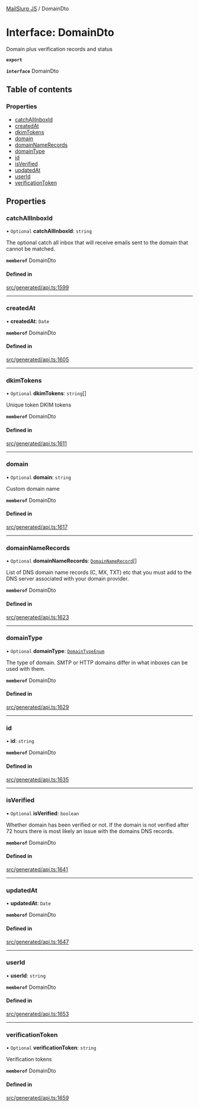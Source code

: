 [MailSlurp JS](../README.md) / DomainDto

# Interface: DomainDto

Domain plus verification records and status

**`export`**

**`interface`** DomainDto

## Table of contents

### Properties

- [catchAllInboxId](DomainDto.md#catchallinboxid)
- [createdAt](DomainDto.md#createdat)
- [dkimTokens](DomainDto.md#dkimtokens)
- [domain](DomainDto.md#domain)
- [domainNameRecords](DomainDto.md#domainnamerecords)
- [domainType](DomainDto.md#domaintype)
- [id](DomainDto.md#id)
- [isVerified](DomainDto.md#isverified)
- [updatedAt](DomainDto.md#updatedat)
- [userId](DomainDto.md#userid)
- [verificationToken](DomainDto.md#verificationtoken)

## Properties

### catchAllInboxId

• `Optional` **catchAllInboxId**: `string`

The optional catch all inbox that will receive emails sent to the domain that cannot be matched.

**`memberof`** DomainDto

#### Defined in

[src/generated/api.ts:1599](https://github.com/mailslurp/mailslurp-client/blob/6bcf839/src/generated/api.ts#L1599)

___

### createdAt

• **createdAt**: `Date`

**`memberof`** DomainDto

#### Defined in

[src/generated/api.ts:1605](https://github.com/mailslurp/mailslurp-client/blob/6bcf839/src/generated/api.ts#L1605)

___

### dkimTokens

• `Optional` **dkimTokens**: `string`[]

Unique token DKIM tokens

**`memberof`** DomainDto

#### Defined in

[src/generated/api.ts:1611](https://github.com/mailslurp/mailslurp-client/blob/6bcf839/src/generated/api.ts#L1611)

___

### domain

• `Optional` **domain**: `string`

Custom domain name

**`memberof`** DomainDto

#### Defined in

[src/generated/api.ts:1617](https://github.com/mailslurp/mailslurp-client/blob/6bcf839/src/generated/api.ts#L1617)

___

### domainNameRecords

• `Optional` **domainNameRecords**: [`DomainNameRecord`](DomainNameRecord.md)[]

List of DNS domain name records (C, MX, TXT) etc that you must add to the DNS server associated with your domain provider.

**`memberof`** DomainDto

#### Defined in

[src/generated/api.ts:1623](https://github.com/mailslurp/mailslurp-client/blob/6bcf839/src/generated/api.ts#L1623)

___

### domainType

• `Optional` **domainType**: [`DomainTypeEnum`](../enums/DomainDto.DomainTypeEnum.md)

The type of domain. SMTP or HTTP domains differ in what inboxes can be used with them.

**`memberof`** DomainDto

#### Defined in

[src/generated/api.ts:1629](https://github.com/mailslurp/mailslurp-client/blob/6bcf839/src/generated/api.ts#L1629)

___

### id

• **id**: `string`

**`memberof`** DomainDto

#### Defined in

[src/generated/api.ts:1635](https://github.com/mailslurp/mailslurp-client/blob/6bcf839/src/generated/api.ts#L1635)

___

### isVerified

• `Optional` **isVerified**: `boolean`

Whether domain has been verified or not. If the domain is not verified after 72 hours there is most likely an issue with the domains DNS records.

**`memberof`** DomainDto

#### Defined in

[src/generated/api.ts:1641](https://github.com/mailslurp/mailslurp-client/blob/6bcf839/src/generated/api.ts#L1641)

___

### updatedAt

• **updatedAt**: `Date`

**`memberof`** DomainDto

#### Defined in

[src/generated/api.ts:1647](https://github.com/mailslurp/mailslurp-client/blob/6bcf839/src/generated/api.ts#L1647)

___

### userId

• **userId**: `string`

**`memberof`** DomainDto

#### Defined in

[src/generated/api.ts:1653](https://github.com/mailslurp/mailslurp-client/blob/6bcf839/src/generated/api.ts#L1653)

___

### verificationToken

• `Optional` **verificationToken**: `string`

Verification tokens

**`memberof`** DomainDto

#### Defined in

[src/generated/api.ts:1659](https://github.com/mailslurp/mailslurp-client/blob/6bcf839/src/generated/api.ts#L1659)
